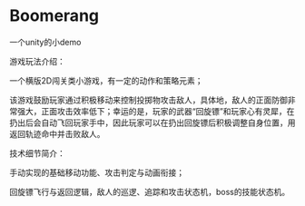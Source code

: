 # Boomerang
一个unity的小demo

游戏玩法介绍：

一个横版2D闯关类小游戏，有一定的动作和策略元素；

该游戏鼓励玩家通过积极移动来控制投掷物攻击敌人，具体地，敌人的正面防御非常强大，正面攻击效率低下；幸运的是，玩家的武器“回旋镖”和玩家心有灵犀，在扔出后会自动飞回玩家手中，因此玩家可以在扔出回旋镖后积极调整自身位置，用返回轨迹命中并击败敌人。

技术细节简介：

手动实现的基础移动功能、攻击判定与动画衔接；

回旋镖飞行与返回逻辑，敌人的巡逻、追踪和攻击状态机，boss的技能状态机。
